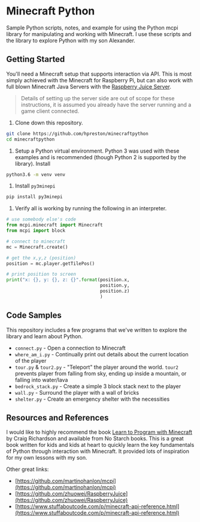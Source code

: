 # Minecraft Python 
Sample Python scripts, notes, and example for using the Python mcpi library for manipulating and working with Minecraft.  I use these scripts and the library to explore Python with my son Alexander.  

## Getting Started 
You'll need a Minecraft setup that supports interaction via API.  This is most simply achieved with the Minecraft for Raspberry Pi, but can also work with full blown Minecraft Java Servers with the [Raspberry Juice Server](https://github.com/zhuowei/RaspberryJuice).  

> Details of setting up the server side are out of scope for these instructions, it is assumed you already have the server running and a game client connected.  

1. Clone down this repository.  

```bash
git clone https://github.com/hpreston/minecraftpython
cd minecraftpython
```

1. Setup a Python virtual environment.  Python 3 was used with these examples and is recommended (though Python 2 is supported by the library).  Install 

```bash
python3.6 -m venv venv
```

1. Install `py3minepi` 

```bash
pip install py3minepi
```

1. Verify all is working by running the following in an interpreter.  

```python
# use somebody else's code
from mcpi.minecraft import Minecraft
from mcpi import block

# connect to minecraft
mc = Minecraft.create()

# get the x,y,z (position)
position = mc.player.getTilePos()

# print position to screen
print("x: {}, y: {}, z: {}".format(position.x,
                                   position.y,
                                   position.z)
                                   )
```

## Code Samples
This repository includes a few programs that we've written to explore the library and learn about Python.  

* `connect.py` - Open a connection to Minecraft 
* `where_am_i.py` - Continually print out details about the current location of the player 
* `tour.py` & `tour2.py` - "Teleport" the player around the world.  `tour2` prevents player from falling from sky, ending up inside a mountain, or falling into water/lava 
* `bedrock_stack.py` - Create a simple 3 block stack next to the player 
* `wall.py` - Surround the player with a wall of bricks 
* `shelter.py` - Create an emergency shelter with the necessities 

## Resources and References 
I would like to highly recommend the book [Learn to Program with Minecraft](https://nostarch.com/programwithminecraft) by Craig Richardson and available from No Starch books.  This is a great book written for kids and kids at heart to quickly learn the key fundamentals of Python through interaction with Minecraft.  It provided lots of inspiration for my own lessons with my son.  

Other great links: 

* [https://github.com/martinohanlon/mcpi](https://github.com/martinohanlon/mcpi)
* [https://github.com/zhuowei/RaspberryJuice](https://github.com/zhuowei/RaspberryJuice)
* [https://www.stuffaboutcode.com/p/minecraft-api-reference.html](https://www.stuffaboutcode.com/p/minecraft-api-reference.html) 

